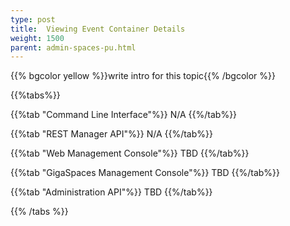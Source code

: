 ```yaml
---
type: post
title:  Viewing Event Container Details
weight: 1500
parent: admin-spaces-pu.html
---
```

 
 
{{% bgcolor yellow %}}write intro for this topic{{% /bgcolor %}}

 

{{%tabs%}}
 
{{%tab "Command Line Interface"%}}
N/A
{{%/tab%}}

{{%tab "REST Manager API"%}}
N/A
{{%/tab%}}

{{%tab "Web Management Console"%}}
TBD
{{%/tab%}}


{{%tab "GigaSpaces Management Console"%}}
TBD
{{%/tab%}}


{{%tab "Administration API"%}}
TBD
{{%/tab%}}

{{% /tabs %}}

  